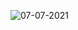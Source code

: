 ![07-07-2021](https://user-images.githubusercontent.com/51280276/124696202-45dd6d00-df02-11eb-9d8d-5d99099792f3.jpeg)
